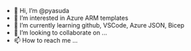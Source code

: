 - 👋 Hi, I’m @pyasuda
- 👀 I’m interested in Azure ARM templates
- 🌱 I’m currently learning github, VSCode, Azure JSON, Bicep
- 💞️ I’m looking to collaborate on ...
- 📫 How to reach me ...

<!---
pyasuda/pyasuda is a ✨ special ✨ repository because its `README.md` (this file) appears on your GitHub profile.
You can click the Preview link to take a look at your changes.
--->
